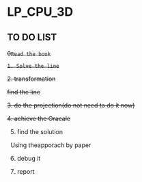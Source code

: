 # LP_CPU_3D

## TO DO LIST


~~0`Read the book`~~

~~`1. Solve the line`~~

~~2. transformation~~

~~find the line~~


~~3. do the projection(do not need to do it now)~~

~~4. achieve the Oracale~~


5. find the solution

   Using theapporach by paper

6. debug it

7. report

